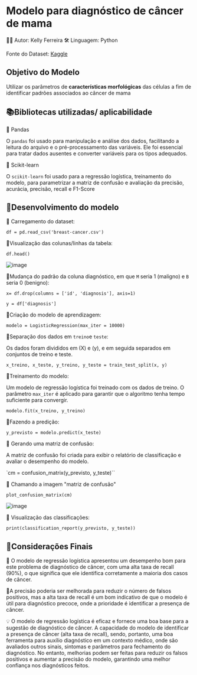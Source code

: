 # Modelo para diagnóstico de câncer de mama

👩‍💻 Autor: Kelly Ferreira
🛠️ Linguagem: Python

Fonte do Dataset: [Kaggle](https://www.kaggle.com/datasets/yasserh/breast-cancer-dataset?resource=download)

## Objetivo do Modelo

Utilizar os parâmetros de **características morfológicas** das células a fim de identificar padrões associados ao câncer de mama

## 📚Bibliotecas utilizadas/ aplicabilidade

🔹 Pandas

O `pandas` foi usado para manipulação e análise dos dados, facilitando a leitura do arquivo e o pré-processamento das variáveis. Ele foi essencial para tratar dados ausentes e converter variáveis para os tipos adequados.

🔹 Scikit-learn

O `scikit-learn` foi usado para a regressão logística, treinamento do modelo, para parametrizar a matriz de confusão e avaliação da precisão, acurácia, precisão, recall e F1-Score

## 🧮Desenvolvimento do modelo

🔹 Carregamento do dataset:

`df = pd.read_csv('breast-cancer.csv')`

🔹Visualização das colunas/linhas da tabela:

`df.head()`

![image](https://github.com/user-attachments/assets/c5194b00-eb19-441c-91b6-9b06411308a2)

🔹Mudança do padrão da coluna diagnóstico, em que `M` seria 1 (maligno) e `B` seria 0 (benigno):

`x= df.drop(columns = ['id', 'diagnosis'], axis=1)`

`y = df['diagnosis']`

🔹Criação do modelo de aprendizagem:

`modelo = LogisticRegression(max_iter = 10000)`

🔹Separação dos dados em `treino`e `teste`:

Os dados foram divididos em  (X) e  (y), e em seguida separados em conjuntos de treino e teste.

`x_treino, x_teste, y_treino, y_teste = train_test_split(x, y)`

🔹Treinamento do modelo:

Um modelo de regressão logística foi treinado com os dados de treino. O parâmetro `max_iter` é aplicado para garantir que o algoritmo tenha tempo suficiente para convergir.

`modelo.fit(x_treino, y_treino)`

🔹Fazendo a predição:

`y_previsto = modelo.predict(x_teste)`

🔹 Gerando uma matriz de confusão: 

A matriz de confusão foi criada para exibir o relatório de classificação  e avaliar o desempenho do modelo.

`cm = confusion_matrix(y_previsto, y_teste)`` 

🔹 Chamando a imagem "matriz de confusão"

`plot_confusion_matrix(cm)`

![image](https://github.com/user-attachments/assets/56160aaf-854c-490e-912d-c276c47f7fcf)

🔹 Visualização das classificações: 

`print(classification_report(y_previsto, y_teste))`

##  📝Considerações Finais

🔹 O modelo de regressão logística apresentou um desempenho bom para este problema de diagnóstico de câncer, com uma alta taxa de recall (90%), o que significa que ele identifica corretamente a maioria dos casos de câncer.

🔹A precisão poderia ser melhorada para reduzir o número de falsos positivos, mas a alta taxa de recall é um bom indicativo de que o modelo é útil para diagnóstico precoce, onde a prioridade é identificar a presença de câncer.

💡 O modelo de regressão logística é eficaz e fornece uma boa base para a sugestão de diagnóstico de câncer. A capacidade do modelo de identificar a presença de câncer (alta taxa de recall), sendo, portanto, uma boa ferramenta para auxílio diagnóstico em um contexto médico, onde são avaliados outros sinais, sintomas e parâmetros para fechamento do diagnóstico. No entanto, melhorias podem ser feitas para reduzir os falsos positivos e aumentar a precisão do modelo, garantindo uma melhor confiança nos diagnósticos feitos.











